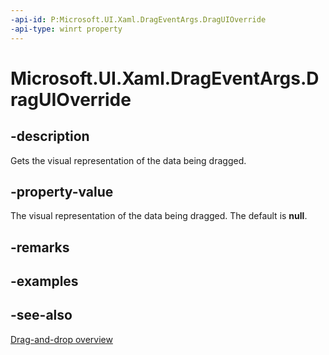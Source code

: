 ```yaml
---
-api-id: P:Microsoft.UI.Xaml.DragEventArgs.DragUIOverride
-api-type: winrt property
---
```


<!-- Property syntax
public Windows.UI.Xaml.DragUIOverride DragUIOverride { get; }
-->

# Microsoft.UI.Xaml.DragEventArgs.DragUIOverride

## -description
Gets the visual representation of the data being dragged.

## -property-value
The visual representation of the data being dragged. The default is **null**.

## -remarks

## -examples

## -see-also

[Drag-and-drop overview](/windows/apps/design/input/drag-and-drop)
